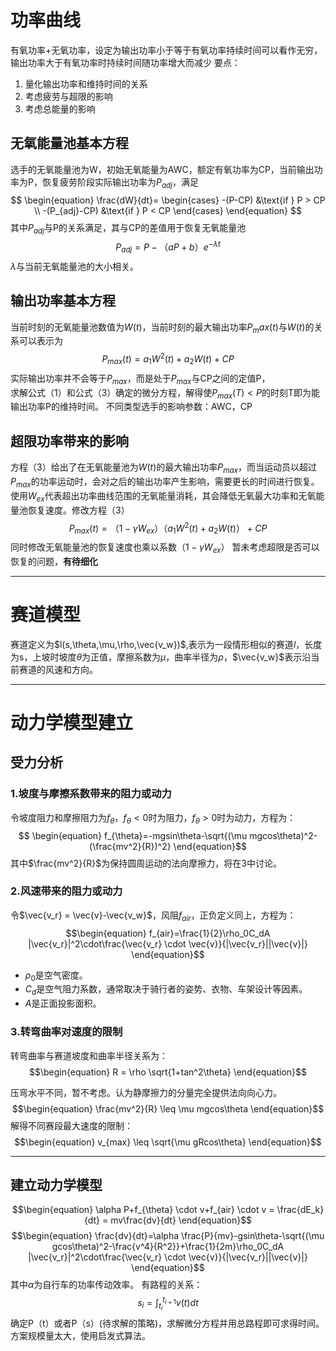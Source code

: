 # 功率曲线
有氧功率+无氧功率，设定为输出功率小于等于有氧功率持续时间可以看作无穷，输出功率大于有氧功率时持续时间随功率增大而减少
要点：  
1. 量化输出功率和维持时间的关系
2. 考虑疲劳与超限的影响
3. 考虑总能量的影响

## 无氧能量池基本方程
选手的无氧能量池为W，初始无氧能量为AWC，额定有氧功率为CP，当前输出功率为P，恢复疲劳阶段实际输出功率为$P_{adj}$，满足
$$
\begin{equation}
\frac{dW}{dt}=
\begin{cases}
    -(P-CP) &\text{if } P > CP \\
    -(P_{adj}-CP) &\text{if } P < CP
    \end{cases}    
\end{equation}
$$
其中$P_{adj}$与P的关系满足，其与CP的差值用于恢复无氧能量池
$$
\begin{equation}
P_{adj} = P-（aP+b）e^{-\lambda t}
\end{equation}$$
$\lambda$与当前无氧能量池的大小相关。



## 输出功率基本方程
当前时刻的无氧能量池数值为$W(t)$，当前时刻的最大输出功率$P_max(t)$与$W(t)$的关系可以表示为
$$
\begin{equation}
P_{max}(t)=a_1W^2(t)+a_2W(t)+CP
\end{equation}$$
实际输出功率并不会等于$P_{max}$，而是处于$P_{max}$与CP之间的定值P，  
求解公式（1）和公式（3）确定的微分方程，解得使$P_{max}(T)<P$的时刻T即为能输出功率P的维持时间。 
不同类型选手的影响参数：AWC，CP   

## 超限功率带来的影响
方程（3）给出了在无氧能量池为$W(t)$的最大输出功率$P_{max}$，而当运动员以超过$P_{max}$的功率运动时，会对之后的输出功率产生影响，需要更长的时间进行恢复。使用$W_{ex}$代表超出功率曲线范围的无氧能量消耗，其会降低无氧最大功率和无氧能量池恢复速度。修改方程（3）
$$
\begin{equation}
P_{max}(t)=（1-\gamma W_{ex}）（a_1W^2(t)+a_2W(t)）+CP
\end{equation}$$
同时修改无氧能量池的恢复速度也乘以系数$（1-\gamma W_{ex}）$
暂未考虑超限是否可以恢复的问题，**有待细化**

---

# 赛道模型
赛道定义为$l(s,\theta,\mu,\rho,\vec{v_w})$,表示为一段情形相似的赛道$l$，长度为s，上坡时坡度$\theta$为正值，摩擦系数为$\mu$，曲率半径为$\rho$，$\vec{v_w}$表示沿当前赛道的风速和方向。

---

# 动力学模型建立
## 受力分析
### 1.坡度与摩擦系数带来的阻力或动力
令坡度阻力和摩擦阻力为$f_{\theta}$，$f_{\theta}<0$时为阻力，$f_{\theta}>0$时为动力，方程为：
$$
\begin{equation}
f_{\theta}=-mgsin\theta-\sqrt{(\mu mgcos\theta)^2-(\frac{mv^2}{R})^2}
\end{equation}$$
其中$\frac{mv^2}{R}$为保持圆周运动的法向摩擦力，将在3中讨论。

### 2.风速带来的阻力或动力
令$\vec{v_r} = \vec{v}-\vec{v_w}$，风阻$f_{air}$，正负定义同上，方程为：
$$\begin{equation}
f_{air}=\frac{1}{2}\rho_0C_dA |\vec{v_r}|^2\cdot\frac{\vec{v_r} \cdot \vec{v}}{|\vec{v_r}||\vec{v}|}
\end{equation}$$
* $\rho_0$是空气密度。
* $C_d$是空气阻力系数，通常取决于骑行者的姿势、衣物、车架设计等因素。
* $A$是正面投影面积。

### 3.转弯曲率对速度的限制
转弯曲率与赛道坡度和曲率半径关系为：
$$\begin{equation}
R = \rho \sqrt{1+tan^2\theta}
\end{equation}$$

压弯水平不同，暂不考虑。认为静摩擦力的分量完全提供法向向心力。
$$\begin{equation}
\frac{mv^2}{R} \leq \mu mgcos\theta 
\end{equation}$$
解得不同赛段最大速度的限制：
$$\begin{equation}
v_{max} \leq \sqrt{\mu gRcos\theta}
\end{equation}$$

---

## 建立动力学模型
$$\begin{equation}
\alpha P+f_{\theta} \cdot v+f_{air} \cdot v = \frac{dE_k}{dt} = mv\frac{dv}{dt}
\end{equation}$$
$$\begin{equation}
\frac{dv}{dt}=\alpha \frac{P}{mv}-gsin\theta-\sqrt{(\mu gcos\theta)^2-\frac{v^4}{R^2}}+\frac{1}{2m}\rho_0C_dA |\vec{v_r}|^2\cdot\frac{\vec{v_r} \cdot \vec{v}}{|\vec{v_r}||\vec{v}|}
\end{equation}$$
其中$\alpha$为自行车的功率传动效率。
有路程的关系：
$$\begin{equation}
    s_i = \int_{t_i}^{t_{i+1}}v(t)dt
\end{equation}
$$
确定P（t）或者P（s）(待求解的策略)，求解微分方程并用总路程即可求得时间。  
方案规模量太大，使用启发式算法。